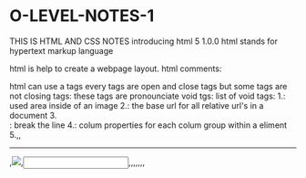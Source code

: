 # O-LEVEL-NOTES-1
THIS IS HTML AND CSS NOTES
introducing html 5
1.0.0  html stands for hypertext markup language

html is help to create a webpage layout.
html comments:
<!--....-->

html can use a tags every tags are open and close tags but some tags are not closing tags:
	these tags are pronounciate void tgs:
		list of void tags:
			1.<area>: used area inside of an image
			2.<base>: the base url for all relative url's in a document
			3.<br>: break the line 
			4.<col>: colum properties for each colum group within a <colgroup> eliment
			5.<command>,<embled>,<hr>,<img src="source linl">,<input type="text,mail,radio,checkbox">,<keygen>,<link>,<meta>,<param>,<source>,<track>,<wbr>
<html>
	<head>
		<title>title<\title>
		<link href="#">
		<style>
		css
		<\style>
	<\head>
	<body>

	</body>
<\html>  

1.head tag: this tag content can understand the browser
2.body tag: this tag show contant on the webpage
3.style tag: this tag contain a internal css

1. types of tags: to hold a own content area.
	1.0.0.1 hperlink:
		<a href="link"><\a> this tag create a link on a webpage text-decoration:none; than color and underline invisible
	1.0.0.2 image:this is a void tag
		<img src="link"> create a image on a webpage
	1.0.0.3 heading tags:
		<h1>....<\h1>......<h6><\h6> which mean headings are small their increasing the number
	1.0.0.4 paragraph tag:
		<p>...<\p> this tag contain to a paragraph
	1.0.0.5 button tag:
		<button>...<\button> this tag create a button on webpage
	1.0.0.6 target attribute:
		inner a tag like <p target="_blank">....<\p>
	1.0.0.7 marquee tag:
		<marquee>....<\marquee> this tag create a movable content like image
	1.0.0.8 div tag:
		<div>...<\div> this tag create next type of content:
	1.0.0.9 alternate: this keyword used to alt="any name" browser not upoad a image but alternate name show
		<img src="link" alt="any name">
	1.0.0.10 input tag:
		this to use a user input
		<input type="text,mail,radio,checkbox,date,reset,submit" name="any name">
	1.0.0.11 video tag:
		<video controls width="400px" height="400px"> 
			<source src="ff.mp4" type="video/mp4">
		</video>
	1.0.0.12 audio tag:
		<audio controls>
			<source src="ff.mp3" type="audio/mp3">
 		<\audio>
2. table in html.
   table tag to create a table in html.
	<table>...<\table>
   create a row in table
	<tr>..<\tr>
   to create a table data inner a <tr> tag
	<tr> <td>..<\td> <\tr>

   rowspan in html:
	<tr rowspan="lines number to cover area">....<\tr>
	use row span to create every times of tr tag which define to cover of row
   colspan in html:
	<td colspan="lines number to cover area">...<\td>
	use colspan to cover a colum which is write a colspan than left area cover
   caption tag:
	<caption>...<\caption> to write a caption 

3. form in html.
   this design to crate a form a html
	<select>
		<option>....<\option>
	<\select>
4. list in html.
 A1. unordered list.

	<ul type="square,circle">
		<li>...<\li>
	<\ul>
 A2. ordered list.

	<ol type="1,i,a">
		<li>...<\li>
	<\ol>
   
 A3. discription list.
	<dl>
		<dt>...</dt>
		<dl>...<\dl>
	<\dl>



							CSS cascading style sheet

1. internal css: style for style tag
2. inline css: inline style="css property"
3. external css: use link other file than use


A.element selector: like h1{css} h1 is a html selector
B.grouping selector: like h1,p,h2{css} is a grouping selector
C.class selector: <p class="box">...<\p> class selector only starts for {dot} like .box
D.id selector: <p id="box">...<\p> id selector only starts for {hesh} like #box
E.universal selector: this property used all element only starts for {star} *{css}

1. padding: cover inner side area 
2. margin: margin created outer area
 
1.0.0.1 some important property in css:
	p{
margin:40px;
padding:40px;
border-radius:50%;
color:red;
text-transform:uppercase;
font-size:40px;
}






position: relative,sticky,absolute,fixed,statick;
	static: default position
	relative: element relative itself positiol
	absolute: posotion relative to its closet positioned ancestors
	fixed: posotioned relative browser page
	sticky: position stick to give there top side 
	position property used any type of posistion than uses top,right,bottom,left

display property:

	/* precomposed values */
		display: block;
		display: inline;
		display: inline-block;
		display: flex;
		display: inline-flex;
	display flex than use justify and align property
1.justify-content — controls alignment of all items on the main axis.
2.align-items — controls alignment of all items on the cross axis.
3.align-self — controls alignment of an individual flex item on the cross axis.
4.align-content — described in the spec as for "packing flex lines"; controls space between flex lines on the cross axis.
5.gap, column-gap, and row-gap — used to create gaps or gutters between flex items.


1.0.0.2 relative unit property in css:
	% property is oquepie the percentage aria of ancestors
	2em that means 2 times of parent font size
	2rem that means 2 times of body element


1.0.0.3 keyframes and media queries:
	kerframes name{
			frome{
			visibility: visible:
			}
			to{
			visibility: hidden;
			}
			%{
			any property
			}
			}


1.0.0.4 how to use animation 
p{
aimation-name:name;
animation-duration:2ms;
animation-iteration-count:infinite;
animation-delay:0.2ms;
}

	

 

	
